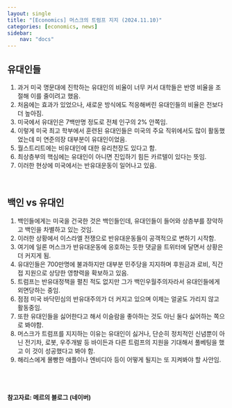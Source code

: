 ```yaml
---
layout: single
title: "[Economics] 머스크의 트럼프 지지 (2024.11.10)"
categories: [economics, news]
sidebar:
    nav: "docs"
---
```


## 유대인들
1. 과거 미국 명문대에 진학하는 유대인의 비율이 너무 커서 대학들은 반영 비율을 조절해 이를 줄이려고 했음.
1. 처음에는 효과가 있었으나, 새로운 방식에도 적응해버린 유대인들의 비율은 전보다 더 높아짐.
1. 미국에서 유대인은 7백만명 정도로 전체 인구의 2% 안쪽임.
1. 이렇게 미국 최고 학부에서 훈련된 유대인들은 미국의 주요 직위에서도 많이 활동했었는데 미 연준의장 대부분이 유대인이었음.
1. 월스트리트에는 비유대인에 대한 유리천장도 있다고 함.
1. 최상층부의 핵심에는 유대인이 아니면 진입하기 힘든 카르텔이 있다는 뜻임.
1. 이러한 현상에 미국에서는 반유대운동이 일어나고 있음.

<br/>

## 백인 vs 유대인
1. 백인들에게는 미국을 건국한 것은 백인들인데, 유대인들이 들어와 상층부를 장악하고 백인을 차별하고 있는 것임.
1. 이러한 상황에서 이스라엘 전쟁으로 반유대운동들이 공객적으로 변하기 시작함.
1. 여기에 일론 머스크가 반유대운동에 응호하는 듯한 댓글을 트위터에 달면서 상황은 더 커지게 됨.
1. 유대인들은 700만명에 불과하지만 대부분 민주당을 지지하며 후원금과 로비, 직간접 지원으로 상당한 영향력을 확보하고 있음.
1. 트럼프는 반유대정책을 펼친 적도 없지만 그가 백인우월주의자라서 유대인들에게 외면당하는 중임.
1. 점점 미국 바닥민심의 반유대주의가 더 커지고 있으며 이제는 얼굴도 가리지 않고 활동중임.
1. 또한 유대인들을 싫어한다고 해서 이슬람을 좋아하는 것도 아닌 둘다 싫어하는 쪽으로 봐야함.
1. 머스크가 트럼프를 지지하는 이유는 유대인이 싫거나, 단순히 정치적인 신념뿐이 아닌 전기차, 로봇, 우주개발 등 바이든과 다른 트럼프의 지원을 기대해서 풀베팅을 했고 이 것이 성공했다고 봐야 함.
1. 해리스에게 몰빵한 애플이나 엔비디아 등이 어떻게 될지는 또 지켜봐야 할 사안임.


<br/>
<br/>

#### 참고자료: 메르의 블로그 (네이버) 